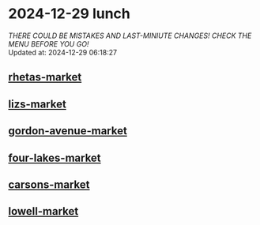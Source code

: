 # 2024-12-29 lunch  
*THERE COULD BE MISTAKES AND LAST-MINIUTE CHANGES! CHECK THE MENU BEFORE YOU GO!*  
Updated at: 2024-12-29 06:18:27  
## [rhetas-market](https://wisc-housingdining.nutrislice.com/menu/rhetas-market/lunch/2024-12-29)  
## [lizs-market](https://wisc-housingdining.nutrislice.com/menu/lizs-market/lunch/2024-12-29)  
## [gordon-avenue-market](https://wisc-housingdining.nutrislice.com/menu/gordon-avenue-market/lunch/2024-12-29)  
## [four-lakes-market](https://wisc-housingdining.nutrislice.com/menu/four-lakes-market/lunch/2024-12-29)  
## [carsons-market](https://wisc-housingdining.nutrislice.com/menu/carsons-market/lunch/2024-12-29)  
## [lowell-market](https://wisc-housingdining.nutrislice.com/menu/lowell-market/lunch/2024-12-29)  
  
